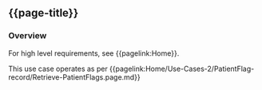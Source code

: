 ## {{page-title}}

### Overview

For high level requirements, see {{pagelink:Home}}.

This use case operates as per {{pagelink:Home/Use-Cases-2/PatientFlag-record/Retrieve-PatientFlags.page.md}}
